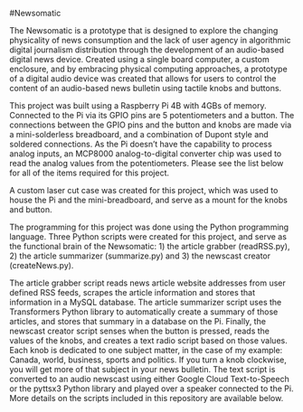 #Newsomatic

The Newsomatic is a prototype that is designed to explore the changing physicality of news consumption and the lack of user agency in algorithmic digital journalism distribution through the development of an audio-based digital news device. Created using a single board computer, a custom enclosure, and by embracing physical computing approaches, a prototype of a digital audio device was created that allows for users to control the content of an audio-based news bulletin using tactile knobs and buttons. 

This project was built using a Raspberry Pi 4B with 4GBs of memory. Connected to the Pi via its GPIO pins are 5 potentiometers and a button. The connections between the GPIO pins and the button and knobs are made via a mini-solderless breadboard, and a combination of Dupont style and soldered connections. As the Pi doesn’t have the capability to process analog inputs, an MCP8000 analog-to-digital converter chip was used to read the analog values from the potentiometers. Please see the list below for all of the items required for this project. 

A custom laser cut case was created for this project, which was used to house the Pi and the mini-breadboard, and serve as a mount for the knobs and button. 

The programming for this project was done using the Python programming language. Three Python scripts were created for this project, and serve as the functional brain of the Newsomatic: 1) the article grabber (readRSS.py), 2) the article summarizer (summarize.py) and 3) the newscast creator (createNews.py).  

The article grabber script reads news article website addresses from user defined RSS feeds, scrapes the article information and stores that information in a MySQL database. The article summarizer script uses the Transformers Python library to automatically create a summary of those articles, and stores that summary in a database on the Pi. Finally, the newscast creator script senses when the button is pressed, reads the values of the knobs, and creates a text radio script based on those values. Each knob is dedicated to one subject matter, in the case of my example: Canada, world, business, sports and politics. If you turn a knob clockwise, you will get more of that subject in your news bulletin. The text script is converted to an audio newscast using either Google Cloud Text-to-Speech or the pyttsx3 Python library and played over a speaker connected to the Pi. More details on the scripts included in this repository are available below. 

